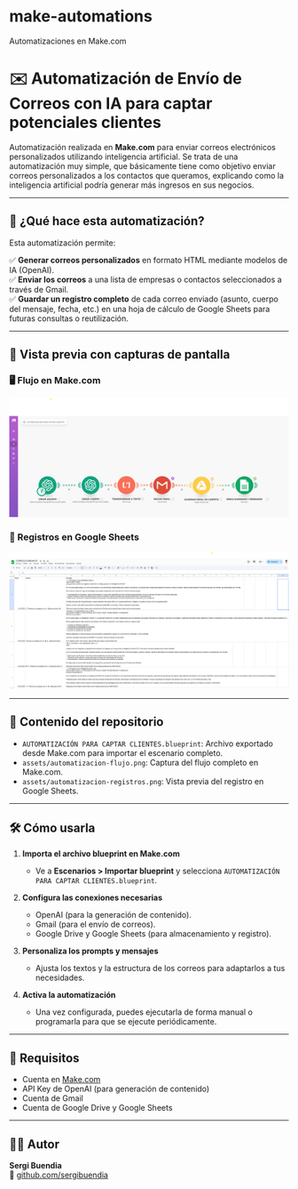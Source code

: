 # make-automations
Automatizaciones en Make.com

# ✉️ Automatización de Envío de Correos con IA para captar potenciales clientes

Automatización realizada en **Make.com** para enviar correos electrónicos personalizados utilizando inteligencia artificial. Se trata de una automatización muy simple, que básicamente tiene como objetivo enviar correos personalizados a los contactos que queramos, explicando como la inteligencia artificial podría generar más ingresos en sus negocios. 

---

## 🚀 ¿Qué hace esta automatización?

Esta automatización permite:  

✅ **Generar correos personalizados** en formato HTML mediante modelos de IA (OpenAI).  
✅ **Enviar los correos** a una lista de empresas o contactos seleccionados a través de Gmail.  
✅ **Guardar un registro completo** de cada correo enviado (asunto, cuerpo del mensaje, fecha, etc.) en una hoja de cálculo de Google Sheets para futuras consultas o reutilización.  

---

## 📸 Vista previa con capturas de pantalla

### 🖥️ Flujo en Make.com
![Flujo de la automatización](../assets/captar-clientes-automation/AUTOMATIZACION%20PARA%20CAPTAR%20CLIENTES.png)

### 📄 Registros en Google Sheets
![Registros en Google Sheets](../assets/captar-clientes-automation/GOOGLE%20SHEETS%20-%20AUTOMATIZACION%20PARA%20CAPTAR%20CLIENTES.png)

---

## 📂 Contenido del repositorio

- `AUTOMATIZACIÓN PARA CAPTAR CLIENTES.blueprint`: Archivo exportado desde Make.com para importar el escenario completo.  
- `assets/automatizacion-flujo.png`: Captura del flujo completo en Make.com.  
- `assets/automatizacion-registros.png`: Vista previa del registro en Google Sheets.

---

## 🛠 Cómo usarla

1. **Importa el archivo blueprint en Make.com**  
   - Ve a **Escenarios > Importar blueprint** y selecciona `AUTOMATIZACIÓN PARA CAPTAR CLIENTES.blueprint`.  

2. **Configura las conexiones necesarias**  
   - OpenAI (para la generación de contenido).  
   - Gmail (para el envío de correos).  
   - Google Drive y Google Sheets (para almacenamiento y registro).  

3. **Personaliza los prompts y mensajes**  
   - Ajusta los textos y la estructura de los correos para adaptarlos a tus necesidades.  

4. **Activa la automatización**  
   - Una vez configurada, puedes ejecutarla de forma manual o programarla para que se ejecute periódicamente.

---

## 📢 Requisitos

- Cuenta en [Make.com](https://make.com)  
- API Key de OpenAI (para generación de contenido)  
- Cuenta de Gmail  
- Cuenta de Google Drive y Google Sheets

---

## 👨‍💻 Autor

**Sergi Buendia**  
🔗 [github.com/sergibuendia](https://github.com/sergibuendia)
